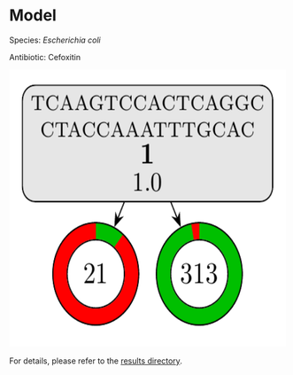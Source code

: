 
# Model

Species: *Escherichia coli*

Antibiotic: Cefoxitin

<a href="./model.pdf"><img src="./model.png" width=500 height=500 /></a>

For details, please refer to the [results directory](../../../../../results/cart_b/escherichia%20coli/cefoxitin/repeat_2/).

